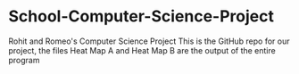 # School-Computer-Science-Project
Rohit and Romeo's Computer Science Project
This is the GitHub repo for our project, the files Heat Map A and Heat Map B are the output of the entire program
